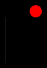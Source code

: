 


<!DOCTYPE html>
<html lang="en">
<head>
  <meta charset="UTF-8">
  <title>✨ Mahran's Animation Showcase ✨</title>
  <style>
    body, html { margin: 0; padding: 0; overflow: hidden; background: #000; }
    canvas { display: block; }
    #book {
      position: absolute; bottom: 50px; left: 50%;
      width: 200px; height: 150px;
      margin-left: -100px;
      background: #444;
      transform-origin: left center;
      animation: openBook 3s forwards;
    }
    @keyframes openBook {
      0% { transform: scaleX(0); }
      100% { transform: scaleX(1); }
    }
    #ball {
      position: absolute; bottom: 200px; left: 50%;
      width: 40px; height: 40px;
      margin-left: -20px;
      background: red;
      border-radius: 50%;
      animation: bounce 2s infinite ease-in-out;
    }
    @keyframes bounce {
      0%,100% { transform: translateY(0); }
      50% { transform: translateY(-200px); }
    }
  </style>
</head>
<body>
  <div id="book"></div>
  <div id="ball"></div>
  <canvas id="canvas"></canvas>

  <script>
    // 🎆 Fireworks + stars on canvas
    const c = document.getElementById('canvas');
    const ctx = c.getContext('2d');
    c.width = window.innerWidth;
    c.height = window.innerHeight;

    window.addEventListener('resize', () => {
      c.width = window.innerWidth;
      c.height = window.innerHeight;
    });

    const stars = [];
    for (let i = 0; i < 200; i++) {
      stars.push({ x: Math.random()*c.width, y: Math.random()*c.height, r: Math.random()*1.5, alpha: Math.random() });
    }

    class Firework {
      constructor() {
        this.reset();
      }
      reset() {
        this.x = Math.random()*c.width;
        this.y = c.height + 10;
        this.vx = (Math.random()-0.5)*2;
        this.vy = - (8 + Math.random()*4);
        this.life = 0;
        this.exploded = false;
        this.particles = [];
      }
      update() {
        if (!this.exploded) {
          this.x += this.vx;
          this.y += this.vy;
          this.vy += 0.1;
          if (this.vy >= 0) {
            this.exploded = true;
            const count = 30 + Math.random()*30;
            for (let i = 0; i < count; i++) {
              const angle = Math.random()*Math.PI*2;
              const speed = 1 + Math.random()*4;
              this.particles.push({
                x: this.x, y: this.y,
                vx: Math.cos(angle)*speed, vy: Math.sin(angle)*speed,
                alpha: 1, life: 30 + Math.random()*30
              });
            }
          }
        } else {
          this.particles.forEach(p => {
            p.x += p.vx;
            p.y += p.vy;
            p.vy += 0.05;
            p.alpha -= 0.02;
            p.life--;
          });
          this.particles = this.particles.filter(p => p.life > 0);
          if (this.particles.length == 0) this.reset();
        }
      }
      draw() {
        if (!this.exploded) {
          ctx.beginPath();
          ctx.arc(this.x, this.y, 2, 0, Math.PI*2);
          ctx.fillStyle = '#fff';
          ctx.fill();
        } else {
          this.particles.forEach(p => {
            ctx.beginPath();
            ctx.arc(p.x, p.y, 2, 0, Math.PI*2);
            ctx.fillStyle = `rgba(255,${Math.floor(Math.random()*255)},0,${p.alpha})`;
            ctx.fill();
          });
        }
      }
    }

    const fireworks = [];
    for (let i=0;i<5;i++) fireworks.push(new Firework());

    function animate() {
      ctx.fillStyle = 'rgba(0,0,0,0.2)';
      ctx.fillRect(0,0,c.width,c.height);

      // stars
      stars.forEach(s => {
        s.alpha += (Math.random()-0.5)*0.02;
        s.alpha = Math.max(0.1, Math.min(1, s.alpha));
        ctx.beginPath();
        ctx.arc(s.x,s.y,s.r,0,Math.PI*2);
        ctx.fillStyle = `rgba(255,255,255,${s.alpha})`;
        ctx.fill();
      });

      fireworks.forEach(f => { f.update(); f.draw(); });

      requestAnimationFrame(animate);
    }

    animate();
  </script>
</body>
</html>
